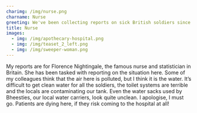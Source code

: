 ```yaml
---
charimg: /img/nurse.png
charname: Nurse
greeting: We've been collecting reports on sick British soldiers since the 1860s
title: Nurse
images:
  - img: /img/apothecary-hospital.png
  - img: /img/teaset_2_left.png
  - img: /img/sweeper-woman.png
---
```

My reports are for Florence Nightingale, the famous nurse and statistician in Britain. She has been tasked with reporting on the situation here. Some of my colleagues think that the air here is polluted, but I think it is the water. It’s difficult to get clean water for all the soldiers, the toilet systems are terrible and the locals are contaminating our tank. Even the water sacks used by Bheesties, our local water carriers, look quite unclean. I apologise, I must go. Patients are dying here, if they risk coming to the hospital at all!